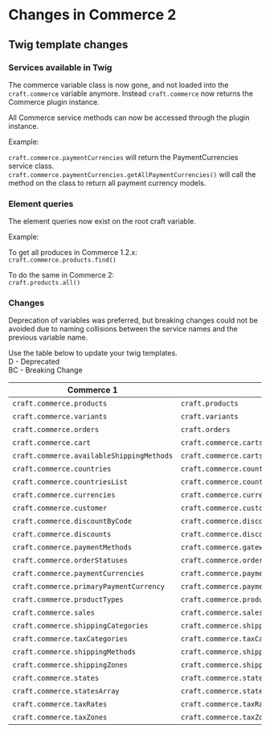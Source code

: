 # Changes in Commerce 2

## Twig template changes

### Services available in Twig

The commerce variable class is now gone, and not loaded into the `craft.commerce` variable anymore. Instead `craft.commerce` now returns the Commerce plugin instance.

All Commerce service methods can now be accessed through the plugin instance.

Example:

`craft.commerce.paymentCurrencies` will return the PaymentCurrencies service class.  
`craft.commerce.paymentCurrencies.getAllPaymentCurrencies()` will call the method on the class to return all payment currency models.
 
 ### Element queries 

The element queries now exist on the root craft variable.

Example:

To get all produces in Commerce 1.2.x:  
`craft.commerce.products.find()`  

To do the same in Commerce 2:  
`craft.products.all()`


### Changes

Deprecation of variables was preferred, but breaking changes could not be avoided due to naming collisions between the service names and the previous variable name.

Use the table below to update your twig templates.  
D - Deprecated  
BC - Breaking Change  

| Commerce 1                                | Commerce 2                                                | Change 
|-------------------------------------------|-----------------------------------------------------------|--------
| `craft.commerce.products`                 | `craft.products`                                          | BC     
| `craft.commerce.variants`                 | `craft.variants`                                          | BC     
| `craft.commerce.orders`                   | `craft.orders`                                            | BC     
| `craft.commerce.cart`                     | `craft.commerce.carts.cart`                               | D      
| `craft.commerce.availableShippingMethods` | `craft.commerce.carts.cart.availableShippingMethods`      | D      
| `craft.commerce.countries`                | `craft.commerce.countries.allCountries`                   | BC     
| `craft.commerce.countriesList`            | `craft.commerce.countries.allCountriesAsList`             | D      
| `craft.commerce.currencies`               | `craft.commerce.currencies.allCurrencies`                 | BC     
| `craft.commerce.customer`                 | `craft.commerce.customers.customer`                       | D      
| `craft.commerce.discountByCode`           | `craft.commerce.discounts.discountByCode`                 | D      
| `craft.commerce.discounts`                | `craft.commerce.discounts.allDiscounts`                   | BC     
| `craft.commerce.paymentMethods`           | `craft.commerce.gateways.allCustomerEnabledGateways`      | BC     
| `craft.commerce.orderStatuses`            | `craft.commerce.orderStatuses.allOrderStatuses`           | BC     
| `craft.commerce.paymentCurrencies`        | `craft.commerce.paymentCurrencies.allPaymentCurrencies`   | BC     
| `craft.commerce.primaryPaymentCurrency`   | `craft.commerce.paymentCurrencies.primaryPaymentCurrency` | D      
| `craft.commerce.productTypes`             | `craft.commerce.productTypes.allProductTypes`             | BC     
| `craft.commerce.sales`                    | `craft.commerce.sales.allSales`                           | BC     
| `craft.commerce.shippingCategories`       | `craft.commerce.shippingCategories.allShippingCategories` | BC     
| `craft.commerce.taxCategories`            | `craft.commerce.taxCategories.allTaxCategories`           | BC     
| `craft.commerce.shippingMethods`          | `craft.commerce.shippingMethods.allShippingMethods`       | BC     
| `craft.commerce.shippingZones`            | `craft.commerce.shippingZones.allShippingZones`           | BC     
| `craft.commerce.states`                   | `craft.commerce.states.allStates`                         | BC     
| `craft.commerce.statesArray`              | `craft.commerce.states.statesAsList`                      | D      
| `craft.commerce.taxRates`                 | `craft.commerce.taxRates.allTaxRates`                     | BC     
| `craft.commerce.taxZones`                 | `craft.commerce.taxZones.allTaxZones`                     | BC     